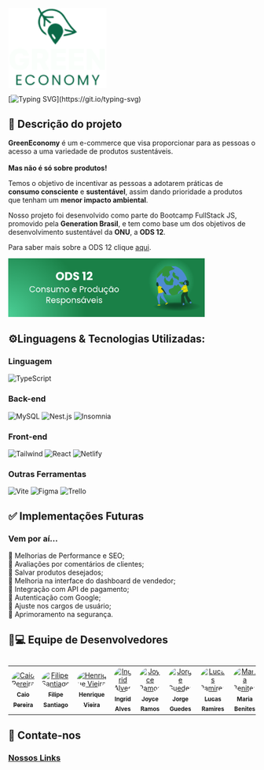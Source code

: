 
<img align="center" src="./Logo GreenEconomy.svg" alt="GreenEconomy imagem" width="200" heigth= "200">

[![Typing SVG](https://readme-typing-svg.herokuapp.com?font=Poppins&weight=600&pause=1000&color=17F3A5&random=false&width=800&height=100&lines=Economia+verde+para+um+futuro+sustent%C3%A1vel++e+de+consumo+respons%C3%A1vel!)](https://git.io/typing-svg)

## 📗 Descrição do projeto
<p style="text=align: justify;"> <b>GreenEconomy</b> é um e-commerce que visa proporcionar para as pessoas o acesso a uma variedade de produtos sustentáveis. <br>
<br>
<strong>Mas não é só sobre produtos!</strong>
<br align="center">

Temos o objetivo de incentivar as pessoas a adotarem práticas de <strong>consumo consciente</strong> e <strong>sustentável</strong>, assim dando prioridade a produtos que tenham um <strong>menor impacto ambiental</strong>.</p>
<p>Nosso projeto foi desenvolvido como parte do Bootcamp FullStack JS, promovido pela <strong>Generation Brasil</strong>, e tem como base um dos objetivos de desenvolvimento sustentável da <strong>ONU</strong>, a <strong>ODS 12</strong>.

 Para saber mais sobre a ODS 12 clique [aqui](https://brasil.un.org/pt-br/sdgs/12).
 </p>

<div>

<img  src="https://github.com/PI-GreenEconomy/.github/raw/main/profile/ods12.png" width="400">

</div>


<table>
  <tr>
<h2 align="left">⚙️Linguagens & Tecnologias Utilizadas:</h2>

<h3>Linguagem</h3>

![TypeScript](https://img.shields.io/badge/typescript-193?style=for-the-badge&logo=typescript)

<h3>Back-end</h3>

![MySQL](https://img.shields.io/badge/MySQL-193?style=for-the-badge&logo=mysql)
![Nest.js](https://img.shields.io/badge/nest.js-193?style=for-the-badge&logo=nestjs)
![Insomnia](https://img.shields.io/badge/insomnia-193?style=for-the-badge&logo=insomnia)


<h3>Front-end</h3>

![Tailwind](https://img.shields.io/badge/tailwindcss-193?style=for-the-badge&logo=tailwind-css)
![React](https://img.shields.io/badge/react-193?style=for-the-badge&logo=react)
![Netlify](https://img.shields.io/badge/netlify-193?style=for-the-badge&logo=netlify)

<h3> Outras Ferramentas</h3>

![Vite](https://img.shields.io/badge/vite-193?style=for-the-badge&logo=vite)
![Figma](https://img.shields.io/badge/figma-193?style=for-the-badge&logo=figma)
![Trello](https://img.shields.io/badge/trello-193?style=for-the-badge&logo=trello)

   

## ✅ Implementações Futuras
### Vem por aí...

  <p> 
🍃 Melhorias de Performance e SEO;<br>
🍃 Avaliações por comentários de clientes;<br>
🍃 Salvar produtos desejados;<br>
🍃 Melhoria na interface do dashboard de vendedor;<br>
🍃 Integração com API de pagamento;<br>
🍃 Autenticação com Google;<br>
🍃 Ajuste nos cargos de usuário;<br>
🍃 Aprimoramento na segurança.<br>
</p>
  
## 💚💻 Equipe de Desenvolvedores

<table>
  <tr>
    <td align="center"><a href="https://github.com/SenhorKaioh"><img style="border-radius: 50%;" src="https://avatars.githubusercontent.com/u/114591319?v=4" width="100px;" alt="Caio Pereira"/><br /><sub><b>Caio Pereira</b></sub></a><br/></td>
    <td align="center"><a href="https://github.com/DEVnaoCry"><img style="border-radius: 50%;" src="https://avatars.githubusercontent.com/u/162051264?v=4" width="100px;" alt="Filipe Santiago"/><br /><sub><b>Filipe Santiago</b></sub></a><br/></td> 
    <td align="center"><a href="https://github.com/hrvieira"><img style="border-radius: 50%;" src="https://avatars.githubusercontent.com/u/114888216?v=4" width="100px;" alt="Henrique Vieira"/><br /><sub><b>Henrique Vieira</b></sub></a><br/></td> 
      <td align="center"><a href="https://github.com/Ind-ALL"><img style="border-radius: 50%;" src="https://avatars.githubusercontent.com/u/130408490?v=4" width="100px;" alt="Ingrid Alves"/><br /><sub><b>Ingrid Alves</b></sub></a><br/></td> 
     <td align="center"><a href="https://github.com/joycervs"><img style="border-radius: 50%;" src="https://avatars.githubusercontent.com/u/126120748?v=4" width="100px;" alt="Joyce Ramos"/><br /><sub><b>Joyce Ramos</b></sub></a><br/></td> 
    <td align="center"><a href="https://github.com/jorgeguedess"><img style="border-radius: 50%;" src="https://avatars.githubusercontent.com/u/92119345?v=4" width="100px;" alt="Jorge Guedes"/><br /><sub><b>Jorge Guedes</b></sub></a><br/></td> 
    <td align="center"><a href="https://github.com/Lucas-Ramires"><img style="border-radius: 50%;" src="https://avatars.githubusercontent.com/u/120321623?v=4" width="100px;" alt="Lucas Ramires"/><br /><sub><b>Lucas Ramires</b></sub></a><br/></td> 
    <td align="center"><a href="https://github.com/MariaBenitesJones"><img style="border-radius: 50%;" src="https://avatars.githubusercontent.com/u/153673223?v=4" width="100px;" alt="Maria Benites"/><br /><sub><b>Maria Benites</b></sub></a><br/></td> 
<td align="center"><a href="https://github.com/StephanieSST"><img style="border-radius: 50%;" src="https://avatars.githubusercontent.com/u/142758656?v=4" width="70px;" alt="Stephanie Steuernagel"/><br /><sub><b>Stephanie Steuernagel</b></sub></a><br/></td> 

</table>

## 💚 Contate-nos
<h3>

[Nossos Links](https://linktr.ee/Greenconomy)
</h3>
